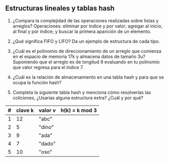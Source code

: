## Estructuras lineales y tablas hash

1. ¿Compara la complejidad de las operaciones realizadas sobre listas y arreglos? Operaciones: eliminar por índice y por valor; agregar al inicio, al final y por índice; y buscar la primera aparición de un elemento.

2. ¿Qué significa FIFO y LIFO? Da un ejemplo de estructura de cada tipo.

3. ¿Cuál es el polinomio de direccionamiento de un arreglo que comienza en el espacio de memoria 17k y almacena datos de tamaño 3u? Suponiendo que el arreglo es de longitud 9 evaluando en tu polinomio que valor regresa para el índice 7.

4. ¿Cuál es la relación de almacenamiento en una tabla hash y para que se ocupa la función hash?

5. Completa la siguiente tabla hash y menciona cómo resolverías las coliciones, ¿Usarias alguna estructura extra? ¿Cuál y por qué?

| # | clave k | valor v | h(k) = k mod 3 |
|---|---------|---------|----------------|
| 1 | 12 | "abc" | |
| 2 | 5 | "dino" | |
| 3 | 9 | "ada" | |
| 4 | 7 | "dado" | |
| 5 | 10 | "oso" | |

